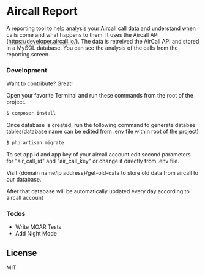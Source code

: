 # Aircall Report

A reporting tool to help analysis your Aircall call data and understand when calls come and what happens to them.  It uses the Aircall API (https://developer.aircall.io/).  The data is retreived the AirCall API and stored in a MySQL database.  You can see the analysis of the calls from the reporting screen.

### Development

Want to contribute? Great!

Open your favorite Terminal and run these commands from the root of the project.
```sh
$ composer install
```

Once database is created, run the following command to generate databse tables(database name can be edited from .env file within root of the project)
```sh
$ php artisan migrate
```

To set app id and app key of your aircall account edit second parameters for "air_call_id" and "air_call_key" or change it directly from .env file.

Visit {domain name/ip address}/get-old-data to store old data from aircall to our database.

After that database will be automatically updated every day according to aircall account


### Todos

 - Write MOAR Tests
 - Add Night Mode

License
----

MIT

